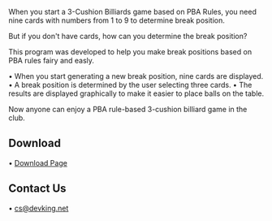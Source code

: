 When you start a 3-Cushion Billiards game based on PBA Rules, you need nine cards with numbers from 1 to 9 to determine break position.

But if you don't have cards, how can you determine the break position?

This program was developed to help you make break positions based on PBA rules fairy and easly.

• When you start generating a new break position, nine cards are displayed.
• A break position is determined by the user selecting three cards.
• The results are displayed graphically to make it easier to place balls on the table.

Now anyone can enjoy a PBA rule-based 3-cushion billiard game in the club.

## Download

• [Download Page](//breakshot.devking.net/download/)

## Contact Us

• [cs@devking.net](mailto://cs@devking.net)